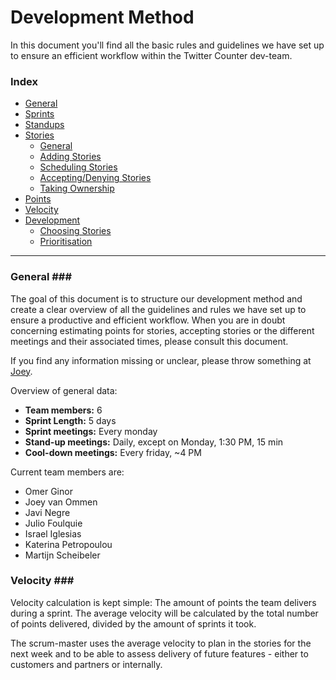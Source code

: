 # Development Method #

In this document you'll find all the basic rules and guidelines we have set up to ensure an efficient workflow within the Twitter Counter dev-team.

### Index ###
* [General](#general)
* [Sprints](#sprints)
* [Standups](#standups)
* [Stories](stories.md)
	* [General](stories.md#storiesgeneral)
    * [Adding Stories](stories.md#addingstories)
    * [Scheduling Stories](stories.md#schedulingstories)
    * [Accepting/Denying Stories](stories.md#aodstories)
    * [Taking Ownership](stories.md#takingownership)
* [Points](#points)
* [Velocity](#velocity)
* [Development](#development)
	* [Choosing Stories](#choosingstories)
	* [Prioritisation](#prioritisation)

* * *

### General <a name="general"></a>###

The goal of this document is to structure our development method and create a clear overview of all the guidelines and rules we have set up to ensure a productive and efficient workflow. When you are in doubt concerning estimating points for stories, accepting stories or the different meetings and their associated times, please consult this document. 

If you find any information missing or unclear, please throw something at [Joey](mailto:joey@twittercounter.com).

Overview of general data:
* __Team members:__ 6
* __Sprint Length:__ 5 days
* __Sprint meetings:__ Every monday
* __Stand-up meetings:__ Daily, except on Monday, 1:30 PM, 15 min
* __Cool-down meetings:__ Every friday, ~4 PM

Current team members are:
* Omer Ginor
* Joey van Ommen
* Javi Negre
* Julio Foulquie
* Israel Iglesias
* Katerina Petropoulou
* Martijn Scheibeler

### Velocity <a name="velocity"></a>###

Velocity calculation is kept simple: The amount of points the team delivers during a sprint.
The average velocity will be calculated by the total number of points delivered, divided by the amount of sprints it took.

The scrum-master uses the average velocity to plan in the stories for the next week and to be able to assess delivery of future features - either to customers and partners or internally.
